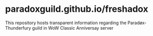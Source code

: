 # paradoxguild.github.io/freshadox

This repository hosts transparent information regarding the Paradøx-Thunderfury guild in WoW Classic Anniversay server